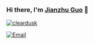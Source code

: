 ### Hi there, I'm [Jianzhu Guo](https://guojianzhu.com) 👋

<a href="https://github.com/cleardusk"><img src="https://komarev.com/ghpvc/?username=cleardusk" alt="cleardusk" /></a>
<!-- <a href="https://github.com/cleardusk?tab=followers"><img src="https://img.shields.io/github/followers/cleardusk"></a> -->
<a href="mailto:guojianzhu1994@gmail.com"><img src="https://img.shields.io/badge/Email-guojianzhu1994@gmail.com-pink" alt="Email" /></a>

<!-- ![cleardusk's github stats](https://github-readme-stats.vercel.app/api?&username=cleardusk&show_icons=true&count_private=true&hide=prs&theme=onedark) -->
<!-- [![github contribution grid snake animation](https://cdn.jsdelivr.net/gh/cleardusk/cleardusk@output/github-contribution-grid-snake.svg)](https://github.com/cleardusk) -->
<!-- [![github contribution grid snake animation](https://cdn.jsdelivr.net/gh/cleardusk/cleardusk@output/github-contribution-grid-snake-dark.svg)](https://github.com/cleardusk) -->
<!-- [![github contribution grid snake animation](https://cdn.jsdelivr.net/gh/cleardusk/cleardusk@output/github-contribution-grid-snake-dark.gif)](https://github.com/cleardusk) -->

<!-- ### Star History -->
<!-- [![Star History Chart](https://api.star-history.com/svg?repos=cleardusk/3DDFA_V2,cleardusk/3DDFA&type=Date)](https://star-history.com/#cleardusk/3DDFA_V2&cleardusk/3DDFA&Date) -->

